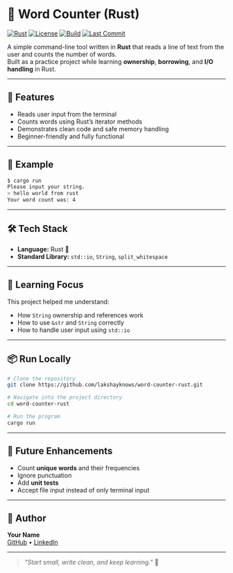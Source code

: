 # 🦀 Word Counter (Rust)

[![Rust](https://img.shields.io/badge/Rust-1.80%2B-orange?logo=rust)](https://www.rust-lang.org/)
[![License](https://img.shields.io/badge/license-MIT-blue.svg)](LICENSE)
[![Build](https://img.shields.io/badge/build-passing-brightgreen)]()
[![Last Commit](https://img.shields.io/github/last-commit/lakshayknows/word_counter_rust)](https://github.com/lakshayknows/word_counter_rust)

A simple command-line tool written in **Rust** that reads a line of text from the user and counts the number of words.  
Built as a practice project while learning **ownership**, **borrowing**, and **I/O handling** in Rust.

---

## 🚀 Features

- Reads user input from the terminal  
- Counts words using Rust’s iterator methods  
- Demonstrates clean code and safe memory handling  
- Beginner-friendly and fully functional  

---

## 🧩 Example

```bash
$ cargo run
Please input your string.
> hello world from rust
Your word count was: 4
```

---

## 🛠️ Tech Stack

* **Language:** Rust 🦀  
* **Standard Library:** `std::io`, `String`, `split_whitespace`

---

## 🧠 Learning Focus

This project helped me understand:

* How `String` ownership and references work  
* How to use `&str` and `String` correctly  
* How to handle user input using `std::io`

---

## 📦 Run Locally

```bash
# Clone the repository
git clone https://github.com/lakshayknows/word-counter-rust.git

# Navigate into the project directory
cd word-counter-rust

# Run the program
cargo run
```

---

## 📝 Future Enhancements

* Count **unique words** and their frequencies  
* Ignore punctuation  
* Add **unit tests**  
* Accept file input instead of only terminal input  

---

## 💬 Author

**Your Name**  
[GitHub](https://github.com/lakshayknows) • [LinkedIn](https://linkedin.com/in/lakshayhanda)

---

> *“Start small, write clean, and keep learning.”* 🌱
